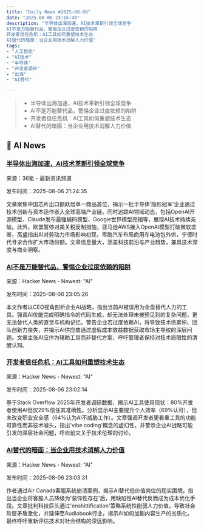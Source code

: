```yaml
---
title: "Daily News #2025-08-06"
date: "2025-08-06 23:16:40"
description: "半导体出海加速，AI技术革新引领全球竞争
AI不是万能替代品，警惕企业过度依赖的陷阱
开发者信任危机：AI工具如何重塑技术生态
AI替代的暗面：当企业用技术消解人力价值"
tags: 
- "人工智能"
- "AI技术"
- "半导体"
- "开发者调研"
- "出海"
- "AI替代"

---
```


> - 半导体出海加速，AI技术革新引领全球竞争
> - AI不是万能替代品，警惕企业过度依赖的陷阱
> - 开发者信任危机：AI工具如何重塑技术生态
> - AI替代的暗面：当企业用技术消解人力价值

## 🤖 AI News

### [半导体出海加速，AI技术革新引领全球竞争](https://www.36kr.com/p/3411324165770887)

来源：36氪 - 最新资讯频道

发布时间：2025-08-06 21:24:35

文章聚焦中国芯片出口额跃居单一商品首位，揭示一批半导体‘隐形冠军’企业通过技术创新与资本运作嵌入全球高端产业链。同时追踪AI领域动态，包括OpenAI开源模型、Claude发布最强编码模型、Google世界模型亮相等，展现AI技术持续突破。此外，欧盟暂停对美关税反制措施，亚马逊AWS接入OpenAI模型打破微软垄断，高盛指出AI对劳动力市场影响初现，零跑汽车布局商用车电池包外供，宁德时代寻求合作扩大市场份额。文章信息量大，涵盖科技前沿与产业趋势，兼具技术深度与商业洞察。

### [AI不是万能替代品，警惕企业过度依赖的陷阱](https://medium.com/@adrianbooth/dear-ceo-a-love-letter-to-your-ai-revolution-e1684bd2c5a8)

来源：Hacker News - Newest: "AI"

发布时间：2025-08-06 23:05:26

本文作者以CEO视角剖析企业AI战略，指出当前AI被误用为全盘替代人力的工具。强调AI仅能完成明确指令的代码生成，却无法处理未被预见到的复杂问题，更无法替代人类的直觉与机构记忆。警告企业若过度依赖AI，将导致技术债累积、团队创新力丧失，并揭示AI供应商通过虚假成本效益数据获取市场主导权的深层问题。文章主张AI应作为辅助工具而非替代方案，呼吁管理者保持对技术局限性的清醒认知。

### [开发者信任危机：AI工具如何重塑技术生态](https://ente.io/blog/human-first-ai/)

来源：Hacker News - Newest: "AI"

发布时间：2025-08-06 23:02:14

基于Stack Overflow 2025年开发者调研数据，揭示AI工具使用现状：80%开发者使用AI但仅29%信任其准确性。分析显示AI主要提升个人效率（69%认可），但未改变职业安全感（64%认为AI不威胁工作）。文章强调开发者更看重工具的功能可靠性而非技术噱头，指出'vibe coding'概念的虚幻性，并警示企业AI战略可能引发的深层社会问题，呼应前文关于技术伦理的讨论。

### [AI替代的暗面：当企业用技术消解人力价值](https://pluralistic.net/2025/08/06/unmerchantable-substitute-goods/#customer-disservice)

来源：Hacker News - Newest: "AI"

发布时间：2025-08-06 23:03:31

作者通过Air Canada客服系统崩溃案例，揭示AI替代低价值岗位的现实困境。指出当企业将客服人员降级为'装饰性存在'后，用缺陷性AI替代反而成为成本优化手段。文章批判科技巨头通过'enshittification'策略系统性削弱人力价值，导致社会阶层矛盾激化，并延伸至Audiobook行业，揭示AI如何加剧内容生产的劣质化。最终呼吁重新评估技术对社会结构的深远影响。
